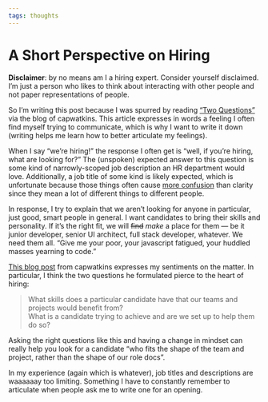 ```yaml
---
tags: thoughts
---
```


# A Short Perspective on Hiring

**Disclaimer**: by no means am I a hiring expert. Consider yourself disclaimed. I’m just a person who likes to think about interacting with other people and not paper representations of people.

So I’m writing this post because I was spurred by reading [“Two Questions”](http://blog.capwatkins.com/two-questions) via the blog of capwatkins. This article expresses in words a feeling I often find myself trying to communicate, which is why I want to write it down (writing helps me learn how to better articulate my feelings).

When I say “we’re hiring!” the response I often get is “well, if you’re hiring, what are looking for?” The (unspoken) expected answer to this question is some kind of narrowly-scoped job description an HR department would love. Additionally, a job title of some kind is likely expected, which is unfortunate because those things often cause [more confusion](https://adactio.com/journal/9982) than clarity since they mean a lot of different things to different people.
 
In response, I try to explain that we aren’t looking for anyone in particular, just good, smart people in general. I want candidates to bring their skills and personality. If it’s the right fit, we will ~~find~~ *make* a place for them — be it junior developer, senior UI architect, full stack developer, whatever. We need them all. “Give me your poor, your javascript fatigued, your huddled masses yearning to code.”

[This blog post](http://blog.capwatkins.com/two-questions) from capwatkins expresses my sentiments on the matter. In particular, I think the two questions he formulated pierce to the heart of hiring:

> What skills does a particular candidate have that our teams and projects would benefit from?  
> What is a candidate trying to achieve and are we set up to help them do so?

Asking the right questions like this and having a change in mindset can really help you look for a candidate “who fits the shape of the team and project, rather than the shape of our role docs”.

In my experience (again which is whatever), job titles and descriptions are waaaaaay too limiting. Something I have to constantly remember to articulate when people ask me to write one for an opening.
